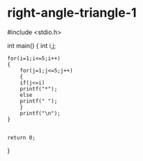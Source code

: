 # right-angle-triangle-1

#include <stdio.h>

int main()
{
    int i,j;
    
    for(i=1;i<=5;i++)
    {
        for(j=1;j<=5;j++)
        {
        if(j<=i)
        printf("*");
        else
        printf(" ");
        }
        printf("\n");
    }
    

    return 0;
}
